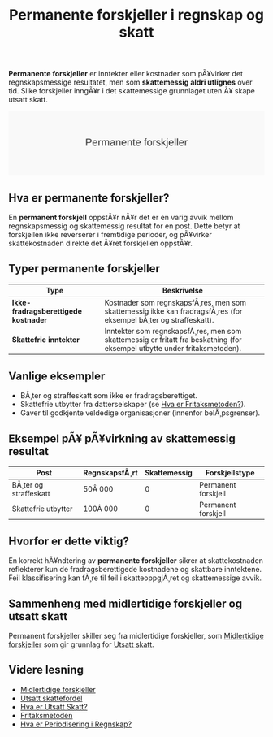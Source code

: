 ﻿---
title: "Permanente forskjeller i regnskap og skatt"
meta_title: "Permanente forskjeller i regnskap og skatt"
meta_description: '**Permanente forskjeller** er inntekter eller kostnader som pÃ¥virker det regnskapsmessige resultatet, men som **skattemessig aldri utlignes** over tid. Slike f...'
slug: permanente-forskjeller
type: blog
layout: pages/single
---

**Permanente forskjeller** er inntekter eller kostnader som pÃ¥virker det regnskapsmessige resultatet, men som **skattemessig aldri utlignes** over tid. Slike forskjeller inngÃ¥r i det skattemessige grunnlaget uten Ã¥ skape utsatt skatt.

![Permanente forskjeller](permanente-forskjeller-image.svg)

## Hva er permanente forskjeller?

En **permanent forskjell** oppstÃ¥r nÃ¥r det er en varig avvik mellom regnskapsmessig og skattemessig resultat for en post. Dette betyr at forskjellen ikke reverserer i fremtidige perioder, og pÃ¥virker skattekostnaden direkte det Ã¥ret forskjellen oppstÃ¥r.

## Typer permanente forskjeller

| **Type**                                | **Beskrivelse**                                                                                                    |
|-----------------------------------------|--------------------------------------------------------------------------------------------------------------------|
| **Ikke-fradragsberettigede kostnader**  | Kostnader som regnskapsfÃ¸res, men som skattemessig ikke kan fradragsfÃ¸res (for eksempel bÃ¸ter og straffeskatt).    |
| **Skattefrie inntekter**                | Inntekter som regnskapsfÃ¸res, men som skattemessig er fritatt fra beskatning (for eksempel utbytte under fritaksmetoden). |

## Vanlige eksempler

* BÃ¸ter og straffeskatt som ikke er fradragsberettiget.
* Skattefrie utbytter fra datterselskaper (se [Hva er Fritaksmetoden?](/blogs/regnskap/fritaksmetoden "Fritaksmetoden “ Skattefri inntekt i selskapsbeskatning")).
* Gaver til godkjente veldedige organisasjoner (innenfor belÃ¸psgrenser).

## Eksempel pÃ¥ pÃ¥virkning av skattemessig resultat

| **Post**                        | **RegnskapsfÃ¸rt** | **Skattemessig** | **Forskjellstype**      |
|---------------------------------|-------------------|------------------|-------------------------|
| BÃ¸ter og straffeskatt           | 50Â 000            | 0                | Permanent forskjell     |
| Skattefrie utbytter             | 100Â 000           | 0                | Permanent forskjell     |

## Hvorfor er dette viktig?

En korrekt hÃ¥ndtering av **permanente forskjeller** sikrer at skattekostnaden reflekterer kun de fradragsberettigede kostnadene og skattbare inntektene. Feil klassifisering kan fÃ¸re til feil i skatteoppgjÃ¸ret og skattemessige avvik.

## Sammenheng med midlertidige forskjeller og utsatt skatt

Permanent forskjeller skiller seg fra midlertidige forskjeller, som [Midlertidige forskjeller](/blogs/regnskap/midlertidige-forskjeller "Midlertidige forskjeller i regnskap og skatt") som gir grunnlag for [Utsatt skatt](/blogs/regnskap/hva-er-utsatt-skatt "Hva er Utsatt Skatt? Beregning og RegnskapsfÃ¸ring").

## Videre lesning

* [Midlertidige forskjeller](/blogs/regnskap/midlertidige-forskjeller "Midlertidige forskjeller i regnskap og skatt")
* [Utsatt skattefordel](/blogs/regnskap/utsatt-skattefordel "Utsatt skattefordel “ Guide til beregning og bokfÃ¸ring")
* [Hva er Utsatt Skatt?](/blogs/regnskap/hva-er-utsatt-skatt "Hva er Utsatt Skatt? Beregning og RegnskapsfÃ¸ring")
* [Fritaksmetoden](/blogs/regnskap/fritaksmetoden "Fritaksmetoden “ Skattefri inntekt i selskapsbeskatning")
* [Hva er Periodisering i Regnskap?](/blogs/regnskap/hva-er-periodisering "Periodisering i Regnskap - Komplett Guide til Periodiseringsprinsippet")



